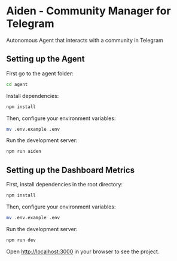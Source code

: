 # Aiden - Community Manager for Telegram

Autonomous Agent that interacts with a community in Telegram

## Setting up the Agent

First go to the agent folder:

```sh
cd agent
```

Install dependencies:

```sh
npm install
```

Then, configure your environment variables:

```sh
mv .env.example .env
```

Run the development server:

```sh
npm run aiden
```

## Setting up the Dashboard Metrics

First, install dependencies in the root directory:

```sh
npm install
```

Then, configure your environment variables:

```sh
mv .env.example .env
```

Run the development server:

```sh
npm run dev
```

Open [http://localhost:3000](http://localhost:3000) in your browser to see the project.


